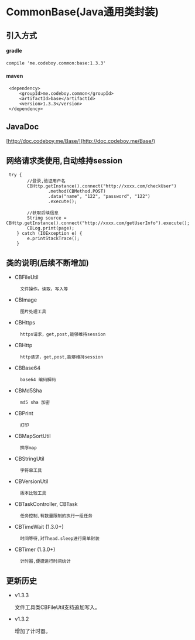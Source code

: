 # CommonBase(Java通用类封装)

## 引入方式

#### gradle

    compile 'me.codeboy.common:base:1.3.3'
    
#### maven 
        
     <dependency>
         <groupId>me.codeboy.common</groupId>
         <artifactId>base</artifactId>
         <version>1.3.3</version>
     </dependency>
 
##  JavaDoc

[http://doc.codeboy.me/Base/](http://doc.codeboy.me/Base/)

## 网络请求类使用,自动维持session

     try {
            //登录,验证用户名
            CBHttp.getInstance().connect("http://xxxx.com/checkUser")
                    .method(CBMethod.POST)
                    .data("name", "122", "password", "122")
                    .execute();
                    
            //获取后续信息
            String source = CBHttp.getInstance().connect("http://xxxx.com/getUserInfo").execute();
            CBLog.print(page);
        } catch (IOException e) {
            e.printStackTrace();
        }


## 类的说明(后续不断增加)

- CBFileUtil

        文件操作。读取，写入等
        
- CBImage

        图片处理工具

- CBHttps
    
        https请求，get,post,能够维持session

- CBHttp

        http请求，get,post,能够维持session

- CBBase64

        base64 编码解码
- CBMd5Sha

        md5 sha 加密

- CBPrint

        打印

- CBMapSortUtil

        排序map

- CBStringUtil

        字符串工具
        
- CBVersionUtil

        版本比较工具
        
- CBTaskController, CBTask
        
        任务控制,有数量限制的执行一组任务

- CBTimeWait (1.3.0+)

        时间等待,对Thead.sleep进行简单封装

- CBTimer (1.3.0+)
        
        计时器,便捷进行时间统计
        
## 更新历史

- v1.3.3

	文件工具类CBFileUtil支持追加写入。

- v1.3.2 

	增加了计时器。
       